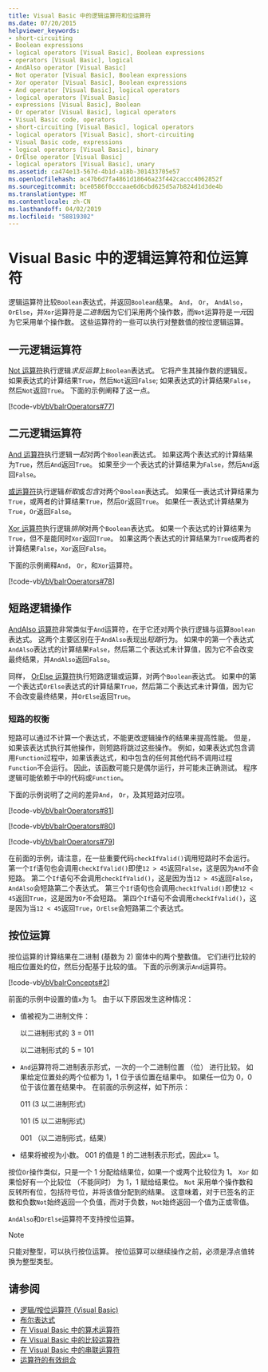 ```yaml
---
title: Visual Basic 中的逻辑运算符和位运算符
ms.date: 07/20/2015
helpviewer_keywords:
- short-circuiting
- Boolean expressions
- logical operators [Visual Basic], Boolean expressions
- operators [Visual Basic], logical
- AndAlso operator [Visual Basic]
- Not operator [Visual Basic], Boolean expressions
- Xor operator [Visual Basic], Boolean expressions
- And operator [Visual Basic], logical operators
- logical operators [Visual Basic]
- expressions [Visual Basic], Boolean
- Or operator [Visual Basic], logical operators
- Visual Basic code, operators
- short-circuiting [Visual Basic], logical operators
- logical operators [Visual Basic], short-circuiting
- Visual Basic code, expressions
- logical operators [Visual Basic], binary
- OrElse operator [Visual Basic]
- logical operators [Visual Basic], unary
ms.assetid: ca474e13-567d-4b1d-a18b-301433705e57
ms.openlocfilehash: ac47b6d7fa4861d18646a23f442caccc4062852f
ms.sourcegitcommit: bce0586f0cccaae6d6cbd625d5a7b824d1d3de4b
ms.translationtype: MT
ms.contentlocale: zh-CN
ms.lasthandoff: 04/02/2019
ms.locfileid: "58819302"
---
```

# <a name="logical-and-bitwise-operators-in-visual-basic"></a>Visual Basic 中的逻辑运算符和位运算符
逻辑运算符比较`Boolean`表达式，并返回`Boolean`结果。 `And`， `Or`， `AndAlso`， `OrElse`，并`Xor`运算符是*二进制*因为它们采用两个操作数，而`Not`运算符是*一元*因为它采用单个操作数。 这些运算符的一些可以执行对整数值的按位逻辑运算。  
  
## <a name="unary-logical-operator"></a>一元逻辑运算符  
 [Not 运算符](../../../../visual-basic/language-reference/operators/not-operator.md)执行逻辑*求反运算*上`Boolean`表达式。 它将产生其操作数的逻辑反。 如果表达式的计算结果`True`，然后`Not`返回`False`; 如果表达式的计算结果`False`，然后`Not`返回`True`。 下面的示例阐释了这一点。  
  
 [!code-vb[VbVbalrOperators#77](~/samples/snippets/visualbasic/VS_Snippets_VBCSharp/VbVbalrOperators/VB/Class1.vb#77)]  
  
## <a name="binary-logical-operators"></a>二元逻辑运算符  
 [And 运算符](../../../../visual-basic/language-reference/operators/and-operator.md)执行逻辑*一起*对两个`Boolean`表达式。 如果这两个表达式的计算结果为`True`，然后`And`返回`True`。 如果至少一个表达式的计算结果为`False`，然后`And`返回`False`。  
  
 [或运算符](../../../../visual-basic/language-reference/operators/or-operator.md)执行逻辑*析取*或*包含*对两个`Boolean`表达式。 如果任一表达式计算结果为`True`，或两者的计算结果`True`，然后`Or`返回`True`。 如果任一表达式计算结果为`True`，`Or`返回`False`。  
  
 [Xor 运算符](../../../../visual-basic/language-reference/operators/xor-operator.md)执行逻辑*排除*对两个`Boolean`表达式。 如果一个表达式的计算结果为`True`，但不是能同时`Xor`返回`True`。 如果这两个表达式的计算结果为`True`或两者的计算结果`False`，`Xor`返回`False`。  
  
 下面的示例阐释`And`， `Or`，和`Xor`运算符。  
  
 [!code-vb[VbVbalrOperators#78](~/samples/snippets/visualbasic/VS_Snippets_VBCSharp/VbVbalrOperators/VB/Class1.vb#78)]  
  
## <a name="short-circuiting-logical-operations"></a>短路逻辑操作  
 [AndAlso 运算符](../../../../visual-basic/language-reference/operators/andalso-operator.md)非常类似于`And`运算符，在于它还对两个执行逻辑与运算`Boolean`表达式。 这两个主要区别在于`AndAlso`表现出*短路*行为。 如果中的第一个表达式`AndAlso`表达式的计算结果`False`，然后第二个表达式未计算值，因为它不会改变最终结果，并`AndAlso`返回`False`。  
  
 同样， [OrElse 运算符](../../../../visual-basic/language-reference/operators/orelse-operator.md)执行短路逻辑或运算，对两个`Boolean`表达式。 如果中的第一个表达式`OrElse`表达式的计算结果`True`，然后第二个表达式未计算值，因为它不会改变最终结果，并`OrElse`返回`True`。  
  
### <a name="short-circuiting-trade-offs"></a>短路的权衡  
 短路可以通过不计算一个表达式，不能更改逻辑操作的结果来提高性能。 但是，如果该表达式执行其他操作，则短路将跳过这些操作。 例如，如果表达式包含调用`Function`过程中，如果该表达式，和中包含的任何其他代码不调用过程`Function`不会运行。 因此，该函数可能只是偶尔运行，并可能未正确测试。 程序逻辑可能依赖于中的代码或`Function`。  
  
 下面的示例说明了之间的差异`And`， `Or`，及其短路对应项。  
  
 [!code-vb[VbVbalrOperators#81](~/samples/snippets/visualbasic/VS_Snippets_VBCSharp/VbVbalrOperators/VB/Class1.vb#81)]  
  
 [!code-vb[VbVbalrOperators#80](~/samples/snippets/visualbasic/VS_Snippets_VBCSharp/VbVbalrOperators/VB/Class1.vb#80)]  
  
 [!code-vb[VbVbalrOperators#79](~/samples/snippets/visualbasic/VS_Snippets_VBCSharp/VbVbalrOperators/VB/Class1.vb#79)]  
  
 在前面的示例，请注意，在一些重要代码`checkIfValid()`调用短路时不会运行。 第一个`If`语句也会调用`checkIfValid()`即使`12 > 45`返回`False`，这是因为`And`不会短路。 第二个`If`语句不会调用`checkIfValid()`，这是因为当`12 > 45`返回`False`，`AndAlso`会短路第二个表达式。 第三个`If`语句也会调用`checkIfValid()`即使`12 < 45`返回`True`，这是因为`Or`不会短路。 第四个`If`语句不会调用`checkIfValid()`，这是因为当`12 < 45`返回`True`，`OrElse`会短路第二个表达式。  
  
## <a name="bitwise-operations"></a>按位运算  
 按位运算的计算结果在二进制 (基数为 2) 窗体中的两个整数值。 它们进行比较的相应位置处的位，然后分配基于比较的值。 下面的示例演示`And`运算符。  
  
 [!code-vb[VbVbalrConcepts#2](~/samples/snippets/visualbasic/VS_Snippets_VBCSharp/VbVbalrConcepts/VB/Class1.vb#2)]  
  
 前面的示例中设置的值`x`为 1。 由于以下原因发生这种情况：  
  
-   值被视为二进制文件：  
  
     以二进制形式的 3 = 011  
  
     以二进制形式的 5 = 101  
  
-   `And`运算符将二进制表示形式，一次的一个二进制位置 （位） 进行比较。 如果给定位置处的两个位都为 1，1 位于该位置在结果中。 如果任一位为 0，0 位于该位置在结果中。 在前面的示例这样，如下所示：  
  
     011 (3 以二进制形式)  
  
     101 (5 以二进制形式)  
  
     001 （以二进制形式，结果）  
  
-   结果将被视为小数。 001 的值是 1 的二进制表示形式，因此`x`= 1。  
  
 按位`Or`操作类似，只是一个 1 分配给结果位，如果一个或两个比较位为 1。 `Xor` 如果恰好有一个比较位 （不能同时） 为 1，1 赋给结果位。 `Not` 采用单个操作数和反转所有位，包括符号位，并将该值分配到的结果。 这意味着，对于已签名的正数和负数`Not`始终返回一个负值，而对于负数，`Not`始终返回一个值为正或零值。  
  
 `AndAlso`和`OrElse`运算符不支持按位运算。  
  
> [!NOTE]
>  只能对整型，可以执行按位运算。 按位运算可以继续操作之前，必须是浮点值转换为整型类型。  
  
## <a name="see-also"></a>请参阅

- [逻辑/按位运算符 (Visual Basic)](../../../../visual-basic/language-reference/operators/logical-bitwise-operators.md)
- [布尔表达式](../../../../visual-basic/programming-guide/language-features/operators-and-expressions/boolean-expressions.md)
- [在 Visual Basic 中的算术运算符](../../../../visual-basic/programming-guide/language-features/operators-and-expressions/arithmetic-operators.md)
- [在 Visual Basic 中的比较运算符](../../../../visual-basic/programming-guide/language-features/operators-and-expressions/comparison-operators.md)
- [在 Visual Basic 中的串联运算符](../../../../visual-basic/programming-guide/language-features/operators-and-expressions/concatenation-operators.md)
- [运算符的有效组合](../../../../visual-basic/programming-guide/language-features/operators-and-expressions/efficient-combination-of-operators.md)
